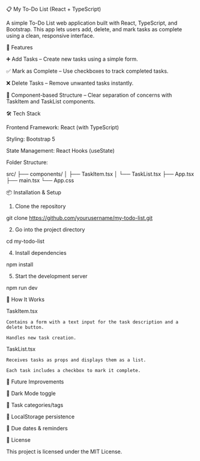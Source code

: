 📋 My To-Do List (React + TypeScript)

A simple To-Do List web application built with React, TypeScript, and Bootstrap.
This app lets users add, delete, and mark tasks as complete using a clean, responsive interface.

🚀 Features

  ➕ Add Tasks – Create new tasks using a simple form.
  
  ✅ Mark as Complete – Use checkboxes to track completed tasks.
  
  ❌ Delete Tasks – Remove unwanted tasks instantly.
  
  🧩 Component-based Structure – Clear separation of concerns with TaskItem and TaskList components.

🛠️ Tech Stack

  Frontend Framework: React (with TypeScript)
  
  Styling: Bootstrap 5
  
  State Management: React Hooks (useState)
  
  Folder Structure:

src/
  ├── components/
  │     ├── TaskItem.tsx
  │     └── TaskList.tsx
  ├── App.tsx
  ├── main.tsx
  └── App.css

📦 Installation & Setup
  1. Clone the repository

git clone https://github.com/yourusername/my-todo-list.git
  
  2. Go into the project directory

cd my-todo-list
  
  4. Install dependencies

npm install
  
  5. Start the development server

npm run dev

📖 How It Works

  TaskItem.tsx
  
    Contains a form with a text input for the task description and a delete button.
    
    Handles new task creation.
  
  TaskList.tsx
  
    Receives tasks as props and displays them as a list.
    
    Each task includes a checkbox to mark it complete.

🔮 Future Improvements

  🌙 Dark Mode toggle
  
  📂 Task categories/tags
  
  💾 LocalStorage persistence
  
  📅 Due dates & reminders

📜 License

This project is licensed under the MIT License.
